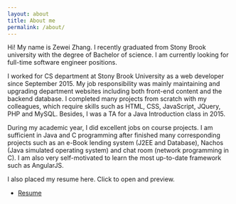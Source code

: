 ```yaml
---
layout: about
title: About me
permalink: /about/
---
```


Hi! My name is Zewei Zhang. I recently graduated from Stony Brook university with the degree of Bachelor of science. I am currently looking for full-time software engineer positions.

I worked for CS department at Stony Brook University as a web developer since September 2015. My job responsibility was mainly maintaining and upgrading department websites including both front-end content and the backend database. I completed many projects from scratch with my colleagues, which require skills such as HTML, CSS, JavaScript, JQuery, PHP and MySQL. Besides, I was a TA for a Java Introduction class in 2015. 

During my academic year, I did excellent jobs on course projects. I am sufficient in Java and C programming after finished many corresponding projects such as an e-Book lending system (J2EE and Database), Nachos (Java simulated operating system) and chat room (network programming in C). I am also very self-motivated to learn the most up-to-date framework such as AngularJS. 

I also placed my resume here. Click to open and preview.


* [Resume][Resume]





[Resume]: {{site.baseurl}}/resume.pdf
[video]: http://www.iqiyi.com/v_19rrlb09qc.html#vfrm=2-3-0-1
